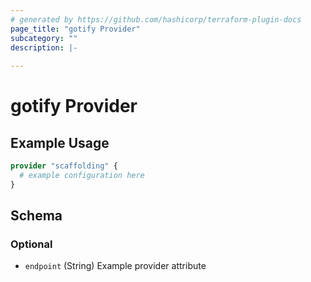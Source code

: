 ```yaml
---
# generated by https://github.com/hashicorp/terraform-plugin-docs
page_title: "gotify Provider"
subcategory: ""
description: |-
  
---
```


# gotify Provider



## Example Usage

```terraform
provider "scaffolding" {
  # example configuration here
}
```

<!-- schema generated by tfplugindocs -->
## Schema

### Optional

- `endpoint` (String) Example provider attribute
